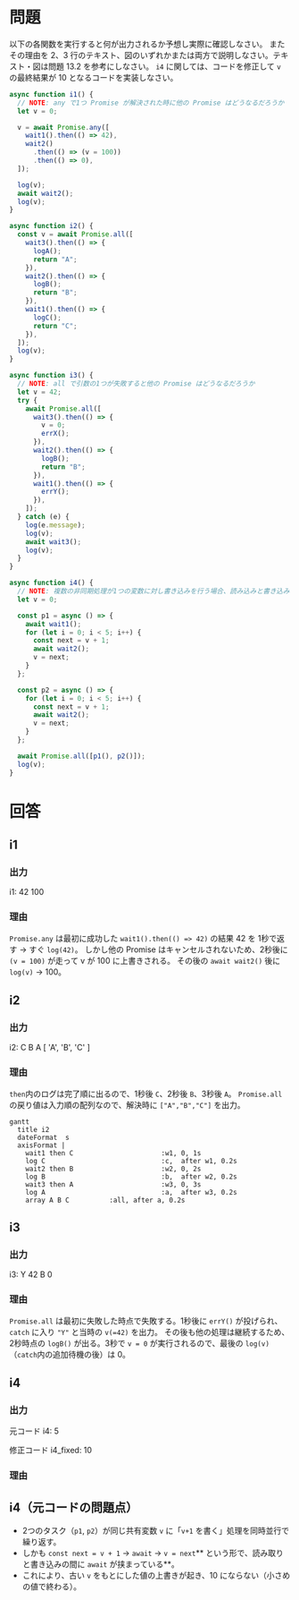 # 問題

以下の各関数を実行すると何が出力されるか予想し実際に確認しなさい。
またその理由を 2、3 行のテキスト、図のいずれかまたは両方で説明しなさい。テキスト・図は問題 13.2 を参考にしなさい。
`i4` に関しては、コードを修正して `v` の最終結果が 10 となるコードを実装しなさい。

```js
async function i1() {
  // NOTE: any で1つ Promise が解決された時に他の Promise はどうなるだろうか
  let v = 0;

  v = await Promise.any([
    wait1().then(() => 42),
    wait2()
      .then(() => (v = 100))
      .then(() => 0),
  ]);

  log(v);
  await wait2();
  log(v);
}

async function i2() {
  const v = await Promise.all([
    wait3().then(() => {
      logA();
      return "A";
    }),
    wait2().then(() => {
      logB();
      return "B";
    }),
    wait1().then(() => {
      logC();
      return "C";
    }),
  ]);
  log(v);
}

async function i3() {
  // NOTE: all で引数の1つが失敗すると他の Promise はどうなるだろうか
  let v = 42;
  try {
    await Promise.all([
      wait3().then(() => {
        v = 0;
        errX();
      }),
      wait2().then(() => {
        logB();
        return "B";
      }),
      wait1().then(() => {
        errY();
      }),
    ]);
  } catch (e) {
    log(e.message);
    log(v);
    await wait3();
    log(v);
  }
}

async function i4() {
  // NOTE: 複数の非同期処理が1つの変数に対し書き込みを行う場合、読み込みと書き込みの間に await が入るとどうなるだろうか
  let v = 0;

  const p1 = async () => {
    await wait1();
    for (let i = 0; i < 5; i++) {
      const next = v + 1;
      await wait2();
      v = next;
    }
  };

  const p2 = async () => {
    for (let i = 0; i < 5; i++) {
      const next = v + 1;
      await wait2();
      v = next;
    }
  };

  await Promise.all([p1(), p2()]);
  log(v);
}
```

# 回答

## i1

### 出力

i1:
42
100

### 理由

`Promise.any` は最初に成功した `wait1().then(() => 42)` の結果 42 を 1秒で返す → すぐ `log(42)`。
しかし他の Promise はキャンセルされないため、2秒後に `(v = 100)` が走って v が 100 に上書きされる。
その後の `await wait2()` 後に `log(v)` → 100。

## i2

### 出力

i2:
C
B
A
[ 'A', 'B', 'C' ]

### 理由

`then`内のログは完了順に出るので、1秒後 `C`、2秒後 `B`、3秒後 `A`。
`Promise.all` の戻り値は入力順の配列なので、解決時に `["A","B","C"]` を出力。

```Mermaid
gantt
  title i2
  dateFormat  s
  axisFormat |
    wait1 then C                      :w1, 0, 1s
    log C                             :c,  after w1, 0.2s
    wait2 then B                      :w2, 0, 2s
    log B                             :b,  after w2, 0.2s
    wait3 then A                      :w3, 0, 3s
    log A                             :a,  after w3, 0.2s
    array A B C          :all, after a, 0.2s
```

## i3

### 出力

i3:
Y
42
B
0

### 理由

`Promise.all` は最初に失敗した時点で失敗する。1秒後に `errY()` が投げられ、`catch` に入り `"Y"` と当時の `v(=42)` を出力。
その後も他の処理は継続するため、2秒時点の `logB()` が出る。3秒で `v = 0` が実行されるので、最後の `log(v)`（`catch`内の追加待機の後）は 0。

## i4

### 出力

元コード
i4:
5

修正コード
i4_fixed:
10

### 理由

## i4（元コードの問題点）

- 2つのタスク（`p1`, `p2`）が同じ共有変数 `v` に「`v+1` を書く」処理を同時並行で繰り返す。
- しかも `const next = v + 1` → `await` → `v = next`** という形で、読み取りと書き込みの間に `await` が挟まっている**。
- これにより、古い `v` をもとにした値の上書きが起き、10 にならない（小さめの値で終わる）。

